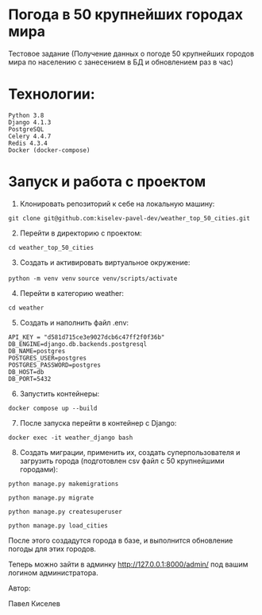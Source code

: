 # Погода в 50 крупнейших городах мира
Тестовое задание (Получение данных о погоде 50 крупнейших городов мира по населению с занесением в БД и обновлением раз в час)

# Технологии:
    Python 3.8
    Django 4.1.3
    PostgreSQL
    Celery 4.4.7
    Redis 4.3.4
    Docker (docker-compose)
    
# Запуск и работа с проектом

1. Клонировать репозиторий к себе на локальную машину:

```git clone git@github.com:kiselev-pavel-dev/weather_top_50_cities.git```

2. Перейти в директорию с проектом:

```cd weather_top_50_cities```

3. Создать и активировать виртуальное окружение:

```python -m venv venv```
```source venv/scripts/activate```

4. Перейти в категорию weather:

```cd weather```

5. Создать и наполнить файл .env:
```
API_KEY = "d581d715ce3e9027dcb6c47ff2f0f36b"
DB_ENGINE=django.db.backends.postgresql
DB_NAME=postgres
POSTGRES_USER=postgres
POSTGRES_PASSWORD=postgres
DB_HOST=db
DB_PORT=5432
```

6. Запустить контейнеры:

```docker compose up --build```

7. После запуска перейти в контейнер с Django:

```docker exec -it weather_django bash```

8. Создать миграции, применить их, создать суперпользователя и загрузить города (подготовлен csv файл c 50 крупнейшими городами):

```python manage.py makemigrations```

```python manage.py migrate```

```python manage.py createsuperuser```

```python manage.py load_cities```

После этого создадутся города в базе, и выполнится обновление погоды для этих городов.

Теперь можно зайти в админку http://127.0.0.1:8000/admin/ под вашим логином администратора.


Автор:

Павел Киселев





